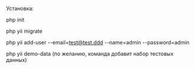 Установка:

php init

php yii migrate

php yii add-user --email=test@test.ddd --name=admin --password=admin

php yii demo-data (по желанию, команда добавит набор тестовых данных)